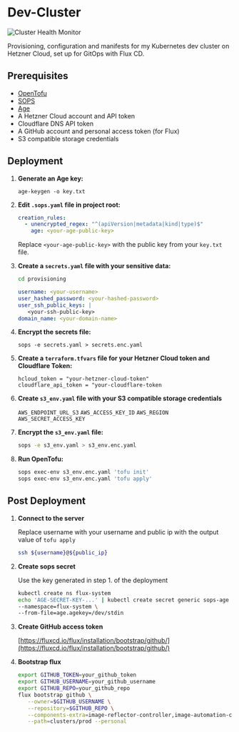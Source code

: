 # Dev-Cluster

![Cluster Health Monitor](https://github.com/lordmathis/dev-cluster/actions/workflows/health_monitor.yaml/badge.svg)

Provisioning, configuration and manifests for my Kubernetes dev cluster on Hetzner Cloud, set up for GitOps with Flux CD.

## Prerequisites

- [OpenTofu](https://opentofu.org/docs/intro/install/)
- [SOPS](https://github.com/mozilla/sops)
- [Age](https://github.com/FiloSottile/age)
- A Hetzner Cloud account and API token
- Cloudflare DNS API token
- A GitHub account and personal access token (for Flux)
- S3 compatible storage credentials

## Deployment

1. **Generate an Age key:**

   ```
   age-keygen -o key.txt
   ```

2. **Edit `.sops.yaml` file in project root:**

   ```yaml
   creation_rules:
     - unencrypted_regex: "^(apiVersion|metadata|kind|type)$"
       age: <your-age-public-key>
   ```

   Replace `<your-age-public-key>` with the public key from your `key.txt` file.

3. **Create a `secrets.yaml` file with your sensitive data:**

   ```bash
   cd provisioning
   ```

   ```yaml
   username: <your-username>
   user_hashed_password: <your-hashed-password>
   user_ssh_public_keys: |
      <your-ssh-public-key>
   domain_name: <your-domain-name>
   ```

4. **Encrypt the secrets file:**

   ```
   sops -e secrets.yaml > secrets.enc.yaml
   ```

5. **Create a `terraform.tfvars` file for your Hetzner Cloud token and Cloudflare Token:**

   ```hcl
   hcloud_token = "your-hetzner-cloud-token"
   cloudflare_api_token = "your-cloudflare-token
   ```

6. **Create `s3_env.yaml` file with your S3 compatible storage credentials**

   `AWS_ENDPOINT_URL_S3`
   `AWS_ACCESS_KEY_ID`
   `AWS_REGION`
   `AWS_SECRET_ACCESS_KEY`

7. **Encrypt the `s3_env.yaml` file:**

   ```bash
   sops -e s3_env.yaml > s3_env.enc.yaml
   ```

8. **Run OpenTofu:**

   ```bash
   sops exec-env s3_env.enc.yaml 'tofu init'
   sops exec-env s3_env.enc.yaml 'tofu apply'
   ```

## Post Deployment

1. **Connect to the server**

   Replace username with your username and public ip with the output value of `tofu apply`

   ```bash
   ssh ${username}@${public_ip}
   ```

2. **Create sops secret**

   Use the key generated in step 1. of the deployment

   ```bash
   kubectl create ns flux-system
   echo 'AGE-SECRET-KEY-...' | kubectl create secret generic sops-age \
   --namespace=flux-system \
   --from-file=age.agekey=/dev/stdin
   ```

3. **Create GitHub access token**

   [https://fluxcd.io/flux/installation/bootstrap/github/](https://fluxcd.io/flux/installation/bootstrap/github/)

3. **Bootstrap flux**

   ```bash
   export GITHUB_TOKEN=your_github_token
   export GITHUB_USERNAME=your_github_username
   export GITHUB_REPO=your_github_repo
   flux bootstrap github \
      --owner=$GITHUB_USERNAME \
      --repository=$GITHUB_REPO \
      --components-extra=image-reflector-controller,image-automation-controller \
      --path=clusters/prod --personal
   ```
